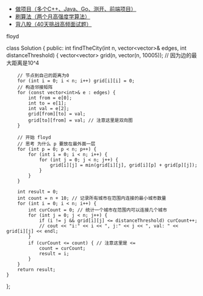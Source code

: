 * [做项目（多个C++、Java、Go、测开、前端项目）](https://www.programmercarl.com/other/kstar.html)
* [刷算法（两个月高强度学算法）](https://www.programmercarl.com/xunlian/xunlianying.html)
* [背八股（40天挑战高频面试题）](https://www.programmercarl.com/xunlian/bagu.html)

floyd 


class Solution {
public:
    int findTheCity(int n, vector<vector<int>>& edges, int distanceThreshold) {
        vector<vector<int>> grid(n, vector<int>(n, 10005));  // 因为边的最大距离是10^4

        // 节点到自己的距离为0
        for (int i = 0; i < n; i++) grid[i][i] = 0;
        // 构造邻接矩阵
        for (const vector<int>& e : edges) {
            int from = e[0];
            int to = e[1];
            int val = e[2];
            grid[from][to] = val;
            grid[to][from] = val; // 注意这里是双向图
        }

        // 开始 floyd
        // 思考 为什么 p 要放在最外面一层
        for (int p = 0; p < n; p++) {
            for (int i = 0; i < n; i++) {
                for (int j = 0; j < n; j++) {
                    grid[i][j] = min(grid[i][j], grid[i][p] + grid[p][j]);
                }
            }
        }

        int result = 0;
        int count = n + 10; // 记录所有城市在范围内连接的最小城市数量
        for (int i = 0; i < n; i++) {
            int curCount = 0; // 统计一个城市在范围内可以连接几个城市
            for (int j = 0; j < n; j++) {
                if (i != j && grid[i][j] <= distanceThreshold) curCount++;
                // cout << "i:" << i << ", j:" << j << ", val: " << grid[i][j] << endl;
            }
            if (curCount <= count) { // 注意这里是 <=
                count = curCount;
                result = i;
            }
        }
        return result;
    }
};
